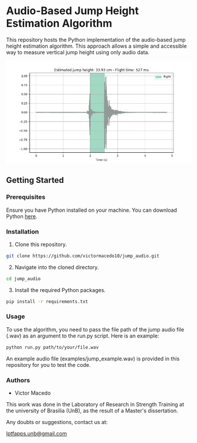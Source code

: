 # Audio-Based Jump Height Estimation Algorithm

This repository hosts the Python implementation of the audio-based jump height estimation algorithm. This approach allows a simple and accessible way to measure vertical jump height using only audio data.

![Sample Output](examples/jump_example.png)

## Getting Started

### Prerequisites

Ensure you have Python installed on your machine. You can download Python [here](https://www.python.org/downloads/).

### Installation

1. Clone this repository.

```bash
git clone https://github.com/victormacedo10/jump_audio.git
```

2. Navigate into the cloned directory.

```bash
cd jump_audio
```

3. Install the required Python packages.

```bash
pip install -r requirements.txt
```

### Usage

To use the algorithm, you need to pass the file path of the jump audio file (.wav) as an argument to the run.py script. Here is an example:

```bash
python run.py path/to/your/file.wav
```

An example audio file (examples/jump_example.wav) is provided in this repository for you to test the code.

### Authors

- Victor Macedo

This work was done in the Laboratory of Research in Strength Training at the university of Brasilia (UnB), as the result of a Master's dissertation.

Any doubts or suggestions, contact us at:

lptfapps.unb@gmail.com